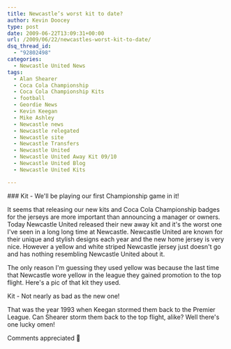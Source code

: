 ```yaml
---
title: Newcastle’s worst kit to date?
author: Kevin Doocey
type: post
date: 2009-06-22T13:09:31+00:00
url: /2009/06/22/newcastles-worst-kit-to-date/
dsq_thread_id:
  - "92802498"
categories:
  - Newcastle United News
tags:
  - Alan Shearer
  - Coca Cola Championship
  - Coca Cola Championship Kits
  - football
  - Geordie News
  - Kevin Keegan
  - Mike Ashley
  - Newcastle news
  - Newcastle relegated
  - Newcastle site
  - Newcastle Transfers
  - Newcastle United
  - Newcastle United Away Kit 09/10
  - Newcastle United Blog
  - Newcastle United Kits

---
```

### Kit - We'll be playing our first Championship game in it!

It seems that releasing our new kits and Coca Cola Championship badges for the jerseys are more important than announcing a manager or owners. Today Newcastle United released their new away kit and it's the  worst one I've seen in a long long time at Newcastle. Newcastle United are known for their unique and stylish designs each year and the new home jersey is very nice. However a yellow and white striped Newcastle jersey just doesn't go and has nothing resembling Newcastle United about it.

The only reason I'm guessing they used yellow was because the last time that Newcastle wore yellow in the league they gained promotion to the top flight. Here's a pic of that kit they used.

Kit - Not nearly as bad as the new one!

That was the year 1993 when Keegan stormed them back to the Premier League. Can Shearer storm them back to the top flight, alike? Well there's one lucky omen!

Comments appreciated 🙂
